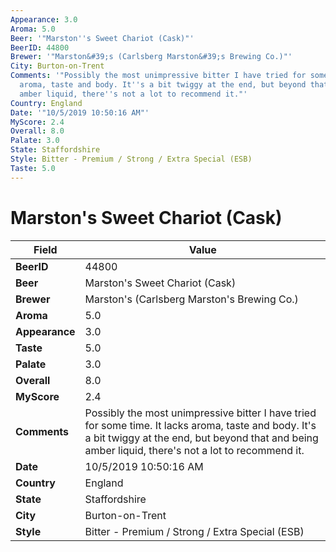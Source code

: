 ```yaml
---
Appearance: 3.0
Aroma: 5.0
Beer: '"Marston''s Sweet Chariot (Cask)"'
BeerID: 44800
Brewer: '"Marston&#39;s (Carlsberg Marston&#39;s Brewing Co.)"'
City: Burton-on-Trent
Comments: '"Possibly the most unimpressive bitter I have tried for some time. It lacks
  aroma, taste and body. It''s a bit twiggy at the end, but beyond that and being
  amber liquid, there''s not a lot to recommend it."'
Country: England
Date: '"10/5/2019 10:50:16 AM"'
MyScore: 2.4
Overall: 8.0
Palate: 3.0
State: Staffordshire
Style: Bitter - Premium / Strong / Extra Special (ESB)
Taste: 5.0
---
```


# Marston's Sweet Chariot (Cask)

| Field         | Value |
|---------------|-------|
| **BeerID** | 44800 |
| **Beer** | Marston's Sweet Chariot (Cask) |
| **Brewer** | Marston&#39;s (Carlsberg Marston&#39;s Brewing Co.) |
| **Aroma** | 5.0 |
| **Appearance** | 3.0 |
| **Taste** | 5.0 |
| **Palate** | 3.0 |
| **Overall** | 8.0 |
| **MyScore** | 2.4 |
| **Comments** | Possibly the most unimpressive bitter I have tried for some time. It lacks aroma, taste and body. It's a bit twiggy at the end, but beyond that and being amber liquid, there's not a lot to recommend it. |
| **Date** | 10/5/2019 10:50:16 AM |
| **Country** | England |
| **State** | Staffordshire |
| **City** | Burton-on-Trent |
| **Style** | Bitter - Premium / Strong / Extra Special (ESB) |
